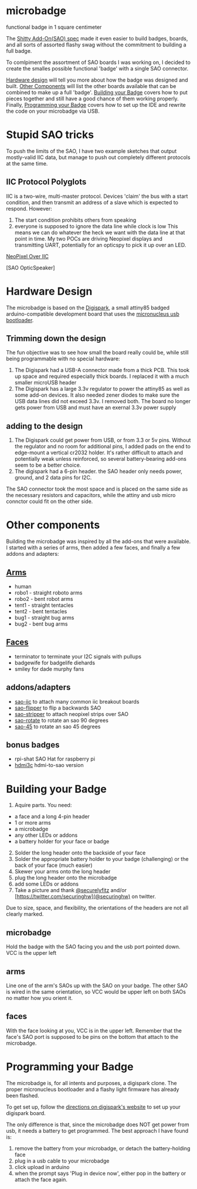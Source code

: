 # microbadge
functional badge in 1 square centimeter

The [Shitty Add-On(SAO) spec](https://hackaday.io/project/52950-defcon-26-shitty-add-ons) made it even easier to build badges, boards, and all sorts of assorted flashy swag without the commitment to building a full badge.

To comlpiment the assortment of SAO boards I was working on, I decided to create the smalles possible functional 'badge' with a single SAO connector.

[Hardware design](#hardware-design) will tell you more about how the badge was designed and built. [Other Components](#other-components) will list the other boards available that can be combined to make up a full 'badge'. [Building your Badge](#building-your-badge) covers how to put pieces together and still have a good chance of them working properly. Finally,  [Programming your Badge](#programming-your-badge) covers how to set up the IDE and rewrite the code on your microbadge via USB.

# Stupid SAO tricks
To push the limits of the SAO, I have two example sketches that output mostly-valid IIC data, but manage to push out completely different protocols at the same time.

## IIC Protocol Polyglots
IIC is a two-wire, multi-master protocol. Devices 'claim' the bus with a start condition, and then transmit an address of a slave which is expected to respond. 
However:
1. The start condition prohibits others from speaking
2. everyone is supposed to ignore the data line while clock is low
This means we can do whatever the heck we want with the data line at that point in time. My two POCs are driving Neopixel displays and transmitting UART, potentially for an opticspy to pick it up over an LED.

[NeoPixel Over IIC](https://github.com/securelyfitz/Adafruit_NeoPixel_Over_IIC)

[SAO OpticSpeaker]

# Hardware Design
The microbadge is based on the [Digispark](http://digistump.com/), a small attiny85 badged arduino-compatible development board that uses the [micronucleus usb bootloader](https://github.com/micronucleus/micronucleus).

## Trimming down the design
The fun objective was to see how small the board really could be, while still being programmable with no special hardware:
1. The Digispark had a USB-A connector made from a thick PCB. This took up space and required especially thick boards. I replaced it with a much smaller microUSB header
1. The Digispark has a large 3.3v regulator to power the attiny85 as well as some add-on devices. It also needed zener diodes to make sure the USB data lines did not exceed 3.3v. I removed both. The board no longer gets power from USB and must have an exernal 3.3v power supply
## adding to the design
1. The Digispark could get power from USB, or from 3.3 or 5v pins. Without the regulator and no room for additional pins, I added pads on the end to edge-mount a vertical cr2032 holder. It's rather difficult to attach and potentially weak unless reinforced, so several battery-bearing add-ons seem to be a better choice.
1. The digispark had a 6-pin header. the SAO header only needs power, ground, and 2 data pins for I2C.

The SAO connector took the most space and is placed on the same side as the necessary resistors and capacitors, while the attiny and usb micro connctor could fit on the other side.

# Other components
Building the microbadge was inspired by all the add-ons that were available. I started with a series of arms, then added a few faces, and finally a few addons and adapters:
## [Arms](https://github.com/securelyfitz/sao-arms) 
* human
* robo1 - straight roboto arms
* robo2 - bent robot arms
* tent1 - straight tentacles
* tent2 - bent tentacles
* bug1 - straight bug arms
* bug2 - bent bug arms
## [Faces](https://github.com/securelyfitz/sao-faces)
* terminator to terminate your I2C signals with pullups
* badgewife for badgelife diehards
* smiley for dade murphy fans
## addons/adapters
* [sao-iic]() to attach many common iic breakout boards
* [sao-flipper]() to flip a backwards SAO
* [sao-stripper](https://github.com/securelyfitz/sao-stripper) to attach neopixel strips over SAO
* [sao-rotate]() to rotate an sao 90 degrees
* [sao-45]() to rotate an sao 45 degrees
## bonus badges 
* rpi-shat SAO Hat for raspberry pi
* [hdmi3c](https://github.com/securelyfitz/hdmi3c) hdmi-to-sao version

# Building your Badge
1. Aquire parts. You need:
* a face and a long 4-pin header
* 1 or more arms
* a microbadge
* any other LEDs or addons
* a battery holder for your face or badge
2. Solder the long header onto the backside of your face
3. Solder the appropriate battery holder to your badge (challenging) or the back of your face (much easier)
3. Skewer your arms onto the long header
4. plug the long header onto the microbadge
5. add some LEDs or addons
6. Take a picture and thank [@securelyfitz](https://twitter.com/securelyfitz) and/or [https://twitter.com/securinghw](@securinghw) on twitter.

Due to size, space, and flexibility, the orientations of the headers are not all clearly marked.
## microbadge
Hold the badge with the SAO facing you and the usb port pointed down. VCC is the upper left
## arms
Line one of the arm's SAOs up with the SAO on your badge. The other SAO is wired in the same orientation, so VCC would be upper left on both SAOs no matter how you orient it.
## faces
With the face looking at you, VCC is in the upper left. Remember that the face's SAO port is supposed to be pins on the bottom that attach to the microbadge.

# Programming your Badge
The microbadge is, for all intents and purposes, a digispark clone. The proper micronucleus bootloader and a flashy light firmware has already been flashed.

To get set up, follow the [directions on digispark's website](https://digistump.com/wiki/digispark/tutorials/connecting) to set up your digispark board.

The only difference is that, since the microbadge does NOT get power from usb, it needs a battery to get programmed. The best approach I have found is:
1. remove the battery from your microbadge, or detach the battery-holding face
2. plug in a usb cable to your microbadge
3. click upload in arduino
4. when the prompt says 'Plug in device now', either pop in the battery or attach the face again.


